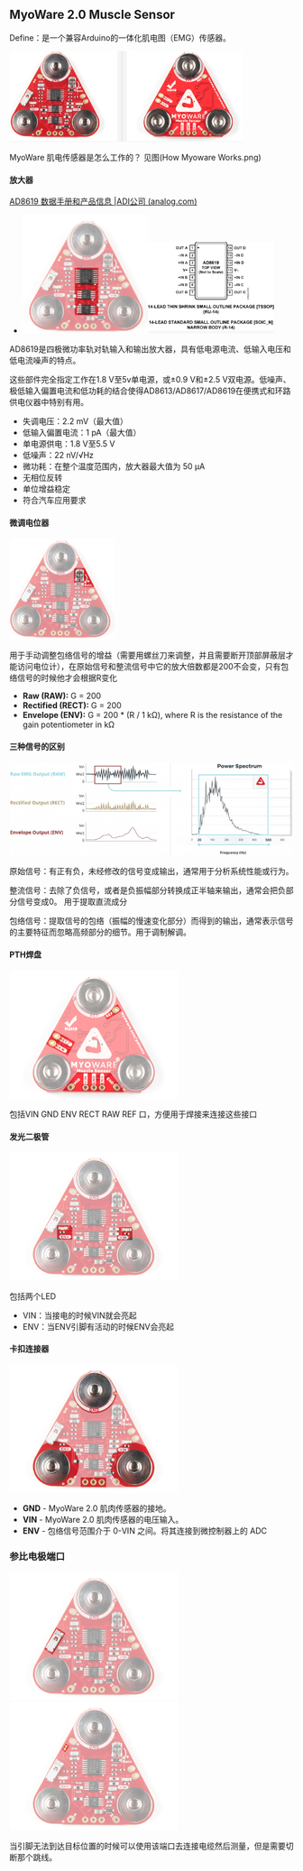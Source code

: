 ## MyoWare 2.0 Muscle Sensor

Define：是一个兼容Arduino的一体化肌电图（EMG）传感器。

<img src="Muscle%20Sensor.assets/image-20240203160516727.png" alt="image-20240203160516727" style="zoom:67%;" />

MyoWare 肌电传感器是怎么工作的？ 见图(How Myoware Works.png)

#### 放大器

[AD8619 数据手册和产品信息 |ADI公司 (analog.com)](https://www.analog.com/en/products/ad8619.html?doc=AD8613_8617_8619.pdf)

- <img src="Muscle%20Sensor.assets/image-20240204184405014.png" alt="image-20240204184405014" style="zoom: 25%;" /><img src="Muscle%20Sensor.assets/image-20240204184616113.png" alt="image-20240204184616113" style="zoom:33%;" />

AD8619是四极微功率轨对轨输入和输出放大器，具有低电源电流、低输入电压和低电流噪声的特点。

这些部件完全指定工作在1.8 V至5v单电源，或±0.9 V和±2.5 V双电源。低噪声、极低输入偏置电流和低功耗的结合使得AD8613/AD8617/AD8619在便携式和环路供电仪器中特别有用。

- 失调电压：2.2 mV（最大值）
- 低输入偏置电流：1 pA（最大值）
- 单电源供电：1.8 V至5.5 V
- 低噪声：22 nV/√Hz
- 微功耗：在整个温度范围内，放大器最大值为 50 μA
- 无相位反转
- 单位增益稳定
- 符合汽车应用要求

#### 微调电位器

<img src="Muscle%20Sensor.assets/image-20240204190958839.png" alt="image-20240204190958839" style="zoom:25%;" />

用于手动调整包络信号的增益（需要用螺丝刀来调整，并且需要断开顶部屏蔽层才能访问电位计），在原始信号和整流信号中它的放大倍数都是200不会变，只有包络信号的时候他才会根据R变化

- **Raw (RAW):** G = 200   
- **Rectified (RECT):** G = 200
- **Envelope (ENV):** G = 200 * (R / 1 kΩ), where R is the resistance of the gain potentiometer in kΩ

#### 三种信号的区别

![Raw, Rectified, and Envelope Signal Output, Power Spectrum](Muscle%20Sensor.assets/Raw_Rectified_Envelope_Signal_Power_Spectrum_Graphic_MyoWare_2.0_Advanced_User_Guide.jpg)

原始信号：有正有负，未经修改的信号变成输出，通常用于分析系统性能或行为。

整流信号：去除了负信号，或者是负振幅部分转换成正半轴来输出，通常会把负部分信号变成0。 用于提取直流成分

包络信号：提取信号的包络（振幅的慢速变化部分）而得到的输出，通常表示信号的主要特征而忽略高频部分的细节。用于调制解调。

#### PTH焊盘

<img src="Muscle%20Sensor.assets/18977-MyoWare_2.0_Muscle_Sensor_PTH_Pins.jpg" alt="PTH Pads" style="zoom: 50%;" />

包括VIN GND ENV RECT RAW REF 口，方便用于焊接来连接这些接口

#### 发光二极管

<img src="Muscle%20Sensor.assets/18977-MyoWare_2.0_Muscle_Sensor_Trimpot_LEDs.jpg" alt="LEDs" style="zoom: 50%;" />

包括两个LED

- VIN：当接电的时候VIN就会亮起
- ENV：当ENV引脚有活动的时候ENV会亮起

#### 卡扣连接器

<img src="Muscle%20Sensor.assets/18977-MyoWare_2.0_Muscle_Sensor_Top_Snaps.jpg" alt="顶部卡扣连接器" style="zoom:50%;" />

- **GND** - MyoWare 2.0 肌肉传感器的接地。
- **VIN** - MyoWare 2.0 肌肉传感器的电压输入。
- **ENV** - 包络信号范围介于 0-VIN 之间。将其连接到微控制器上的 ADC

### 参比电极端口

<img src="Muscle%20Sensor.assets/18977-MyoWare_2.0_Muscle_Sensor_Reference_Cable_Housing.jpg" alt="参考连接器" style="zoom: 50%;" /><img src="Muscle%20Sensor.assets/18977-MyoWare_2.0_Muscle_Sensor_Reference_Pin_Jumper.jpg" alt="参考跳线" style="zoom:50%;" />



当引脚无法到达目标位置的时候可以使用该端口去连接电缆然后测量，但是需要切断那个跳线。